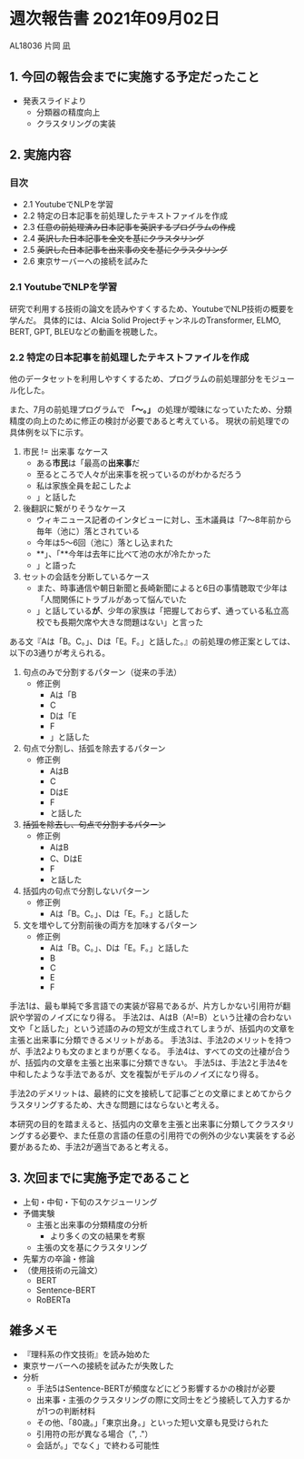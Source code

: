 <!-- tex script for md -->
<script type="text/javascript" async src="https://cdnjs.cloudflare.com/ajax/libs/mathjax/2.7.7/MathJax.js?config=TeX-MML-AM_CHTML">
</script>
<script type="text/x-mathjax-config">
 MathJax.Hub.Config({
 tex2jax: {
 inlineMath: [['$', '$'] ],
 displayMath: [ ['$$','$$'], ["\\[","\\]"] ]
 }
 });
</script>

# 週次報告書 2021年09月02日
AL18036 片岡 凪

## 1. 今回の報告会までに実施する予定だったこと
- 発表スライドより
    - 分類器の精度向上
    - クラスタリングの実装

## 2. 実施内容

### 目次
- 2.1 YoutubeでNLPを学習
- 2.2 特定の日本記事を前処理したテキストファイルを作成
- 2.3 ~~任意の前処理済み日本記事を英訳するプログラムの作成~~
- 2.4 ~~英訳した日本記事を全文を基にクラスタリング~~
- 2.5 ~~英訳した日本記事を出来事の文を基にクラスタリング~~
- 2.6 東京サーバーへの接続を試みた

### 2.1 YoutubeでNLPを学習
研究で利用する技術の論文を読みやすくするため、YoutubeでNLP技術の概要を学んだ。
具体的には、AIcia Solid ProjectチャンネルのTransformer, ELMO, BERT, GPT, BLEUなどの動画を視聴した。

### 2.2 特定の日本記事を前処理したテキストファイルを作成
他のデータセットを利用しやすくするため、プログラムの前処理部分をモジュール化した。

また、7月の前処理プログラムで **「～。」** の処理が曖昧になっていたため、分類精度の向上のために修正の検討が必要であると考えている。
現状の前処理での具体例を以下に示す。

1. 市民 != 出来事 なケース
    - ある**市民**は「最高の**出来事**だ
    - 至るところで人々が出来事を祝っているのがわかるだろう
    - 私は家族全員を起こしたよ
    - 」と話した
2. 後翻訳に繋がりそうなケース
    - ウィキニュース記者のインタビューに対し、玉木議員は「7～8年前から毎年（池に）落とされている
    - 今年は5～6回（池に）落とし込まれた
    - **」、「**今年は去年に比べて池の水が冷たかった
    - 」と語った
3. セットの会話を分断しているケース
    - また、時事通信や朝日新聞と長崎新聞によると6日の事情聴取で少年は「人間関係にトラブルがあって悩んでいた
    - 」と話している**が**、少年の家族は「把握しておらず、通っている私立高校でも長期欠席や大きな問題はない」と言った

ある文『Aは「B。C。」、Dは「E。F。」と話した。』の前処理の修正案としては、以下の3通りが考えられる。

1. 句点のみで分割するパターン（従来の手法）
    - 修正例
        - Aは「B
        - C
        - Dは「E
        - F
        - 」と話した
2. 句点で分割し、括弧を除去するパターン
    - 修正例
        - AはB
        - C
        - DはE
        - F
        - と話した
3. ~~括弧を除去し、句点で分割するパターン~~
    - 修正例
        - AはB
        - C、DはE
        - F
        - と話した
4. 括弧内の句点で分割しないパターン
    - 修正例
        - Aは「B。C。」、Dは「E。F。」と話した
5. 文を増やして分割前後の両方を加味するパターン
    - 修正例
        - Aは「B。C。」、Dは「E。F。」と話した
        - B
        - C
        - E
        - F

手法1は、最も単純で多言語での実装が容易であるが、片方しかない引用符が翻訳や学習のノイズになり得る。
手法2は、AはB（A!=B）という辻褄の合わない文や「と話した」という述語のみの短文が生成されてしまうが、括弧内の文章を主張と出来事に分類できるメリットがある。
手法3は、手法2のメリットを持つが、手法2よりも文のまとまりが悪くなる。
手法4は、すべての文の辻褄が合うが、括弧内の文章を主張と出来事に分類できない。
手法5は、手法2と手法4を中和したような手法であるが、文を複製がモデルのノイズになり得る。

手法2のデメリットは、最終的に文を接続して記事ごとの文章にまとめてからクラスタリングするため、大きな問題にはならないと考える。

本研究の目的を踏まえると、括弧内の文章を主張と出来事に分類してクラスタリングする必要や、また任意の言語の任意の引用符での例外の少ない実装をする必要があるため、手法2が適当であると考える。

## 3. 次回までに実施予定であること
- 上旬・中旬・下旬のスケジューリング
- 予備実験
    - 主張と出来事の分類精度の分析
        - より多くの文の結果を考察
    - 主張の文を基にクラスタリング
- 先輩方の卒論・修論
- （使用技術の元論文）
    - BERT
    - Sentence-BERT
    - RoBERTa
<!-- - 理科系の作文技術 -->

## 雑多メモ
- 『理科系の作文技術』を読み始めた
-  東京サーバーへの接続を試みたが失敗した
-  分析
    -  手法5はSentence-BERTが頻度などにどう影響するかの検討が必要
    -  出来事・主張のクラスタリングの際に文同士をどう接続して入力するかが1つの判断材料
    -  その他、「80歳。」「東京出身。」といった短い文章も見受けられた
    -  引用符の形が異なる場合（", ."）
    -  会話が。」でなく」で終わる可能性
